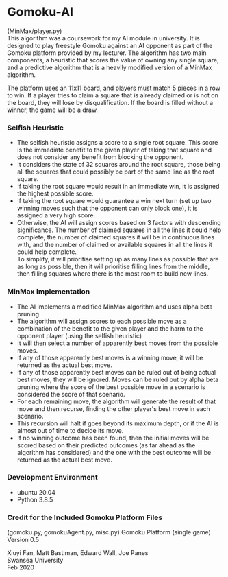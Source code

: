 # Gomoku-AI
(MinMax/player.py)  
This algorithm was a coursework for my AI module in university. It is designed to play freestyle Gomoku against an AI opponent as part of the Gomoku platform provided by my lecturer. The algorithm has two main components, a heuristic that scores the value of owning any single square, and a predictive algorithm that is a heavily modified version of a MinMax algorithm.  
  
The platform uses an 11x11 board, and players must match 5 pieces in a row to win. If a player tries to claim a square that is already claimed or is not on the board, they will lose by disqualification. If the board is filled without a winner, the game will be a draw.

### Selfish Heuristic
- The selfish heuristic assigns a score to a single root square. This score is the immediate benefit to the given player of taking that square and does not consider any benefit from blocking the opponent.
- It considers the state of 32 squares around the root square, those being all the squares that could possibly be part of the same line as the root square.
- If taking the root square would result in an immediate win, it is assigned the highest possible score.
- If taking the root square would guarantee a win next turn (set up two winning moves such that the opponent can only block one), it is assigned a very high score.
- Otherwise, the AI will assign scores based on 3 factors with descending significance. The number of claimed squares in all the lines it could help complete, the number of claimed squares it will be in continuous lines with, and the number of claimed or available squares in all the lines it could help complete.  
To simplify, it will prioritise setting up as many lines as possible that are as long as possible, then it will prioritise filling lines from the middle, then filling squares where there is the most room to build new lines.

### MinMax Implementation
- The AI implements a modified MinMax algorithm and uses alpha beta pruning.
- The algorithm will assign scores to each possible move as a combination of the benefit to the given player and the harm to the opponent player (using the selfish heuristic)
- It will then select a number of apparently best moves from the possible moves.
- If any of those apparently best moves is a winning move, it will be returned as the actual best move.
- If any of those apparently best moves can be ruled out of being actual best moves, they will be ignored. Moves can be ruled out by alpha beta pruning where the score of the best possible move in a scenario is considered the score of that scenario.
- For each remaining move, the algorithm will generate the result of that move and then recurse, finding the other player's best move in each scenario.
- This recursion will halt if goes beyond its maximum depth, or if the AI is almost out of time to decide its move.
- If no winning outcome has been found, then the initial moves will be scored based on their predicted outcomes (as far ahead as the algorithm has considered) and the one with the best outcome will be returned as the actual best move.

### Development Environment
- ubuntu 20.04
- Python 3.8.5

### Credit for the Included Gomoku Platform Files
(gomoku.py, gomokuAgent.py, misc.py)
Gomoku Platform (single game)
Version 0.5

Xiuyi Fan, Matt Bastiman, Edward Wall, Joe Panes  
Swansea University  
Feb 2020
